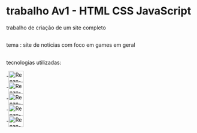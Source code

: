 # trabalho Av1 - HTML CSS JavaScript

trabalho de criação de um site completo 

##

tema : site de noticias com foco em games em geral

##

tecnologias utilizadas: 

-<img align="center" alt="Renan-HTML" height="30" width="40" src="https://img.shields.io/badge/HTML-239120?style=for-the-badge&logo=html5&logoColor=white"><br>
-<img align="center" alt="Renan-CSS" height="30" width="40" src="https://img.shields.io/badge/CSS-239120?&style=for-the-badge&logo=css3&logoColor=white"><br>
-<img align="center" alt="Renan-Js" height="30" width="40" src="https://img.shields.io/badge/JavaScript-323330?style=for-the-badge&logo=javascript&logoColor=F7DF1E"><br>
-<img align="center" alt="Renan-Jq" height="30" width="40" src="https://img.shields.io/badge/jQuery-0769AD?style=for-the-badge&logo=jquery&logoColor=white"><br>
-<img align="center" alt="Renan-Jq" height="30" width="40" src="https://img.shields.io/badge/Bootstrap-563D7C?style=for-the-badge&logo=bootstrap&logoColor=white"><br>

